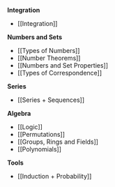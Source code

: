 **Integration**
- [[Integration]]

**Numbers and Sets**
- [[Types of Numbers]]
-  [[Number Theorems]]
- [[Numbers and Set Properties]]
- [[Types of Correspondence]]

**Series**
-  [[Series + Sequences]]

**Algebra**
- [[Logic]]
- [[Permutations]]
- [[Groups, Rings and Fields]]
- [[Polynomials]]

**Tools**
- [[Induction + Probability]]